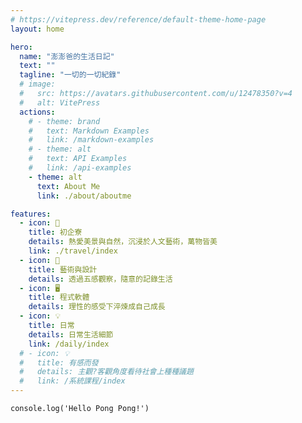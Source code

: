 ```yaml
---
# https://vitepress.dev/reference/default-theme-home-page
layout: home

hero:
  name: "澎澎爸的生活日記"
  text: ""
  tagline: "一切的一切紀錄"
  # image:
  #   src: https://avatars.githubusercontent.com/u/12478350?v=4
  #   alt: VitePress
  actions:
    # - theme: brand
    #   text: Markdown Examples
    #   link: /markdown-examples
    # - theme: alt
    #   text: API Examples
    #   link: /api-examples
    - theme: alt
      text: About Me
      link: ./about/aboutme

features:
  - icon: 🌈
    title: 初企寮
    details: 熱愛美景與自然，沉浸於人文藝術，萬物皆美
    link: ./travel/index
  - icon: 🎨	
    title: 藝術與設計
    details: 透過五感觀察，隨意的記錄生活
  - icon: 🖥️	
    title: 程式軟體
    details: 理性的感受下淬煉成自己成長
  - icon: 💡
    title: 日常
    details: 日常生活細節
    link: /daily/index
  # - icon: 💡
  #   title: 有感而發
  #   details: 主觀?客觀角度看待社會上種種議題
  #   link: /系統課程/index
---
```


``` JS
console.log('Hello Pong Pong!')
```

